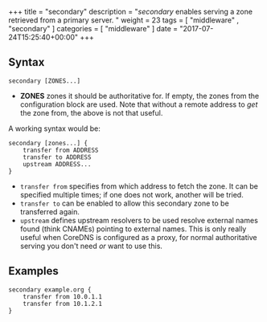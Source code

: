 +++
title = "secondary"
description = "*secondary* enables serving a zone retrieved from a primary server. "
weight = 23
tags = [  "middleware" , "secondary" ]
categories = [ "middleware" ]
date = "2017-07-24T15:25:40+00:00"
+++

## Syntax

~~~
secondary [ZONES...]
~~~

* **ZONES** zones it should be authoritative for. If empty, the zones from the configuration block
    are used. Note that without a remote address to *get* the zone from, the above is not that useful.

A working syntax would be:

~~~
secondary [zones...] {
    transfer from ADDRESS
    transfer to ADDRESS
    upstream ADDRESS...
}
~~~

* `transfer from` specifies from which address to fetch the zone. It can be specified multiple times;
    if one does not work, another will be tried.
* `transfer to` can be enabled to allow this secondary zone to be transferred again.
* `upstream` defines upstream resolvers to be used resolve external names found (think CNAMEs)
  pointing to external names. This is only really useful when CoreDNS is configured as a proxy, for
  normal authoritative serving you don't need *or* want to use this.

## Examples

~~~
secondary example.org {
    transfer from 10.0.1.1
    transfer from 10.1.2.1
}
~~~

